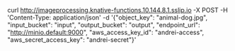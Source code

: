curl http://imageprocessing.knative-functions.10.144.8.1.sslip.io -X POST -H 'Content-Type: application/json' -d '{"object_key": "animal-dog.jpg", "input_bucket": "input", "output_bucket": "output", "endpoint_url": "http://minio.default:9000",  "aws_access_key_id": "andrei-access", "aws_secret_access_key": "andrei-secret"}'